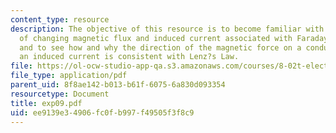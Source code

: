 ```yaml
---
content_type: resource
description: The objective of this resource is to become familiar with the concepts
  of changing magnetic flux and induced current associated with Faraday?s Law of Induction,
  and to see how and why the direction of the magnetic force on a conductor carrying
  an induced current is consistent with Lenz?s Law.
file: https://ol-ocw-studio-app-qa.s3.amazonaws.com/courses/8-02t-electricity-and-magnetism-spring-2005/ee9139e34906fc0fb997f49505f3f8c9_exp09.pdf
file_type: application/pdf
parent_uid: 8f8ae142-b013-b61f-6075-6a830d093354
resourcetype: Document
title: exp09.pdf
uid: ee9139e3-4906-fc0f-b997-f49505f3f8c9
---
```

